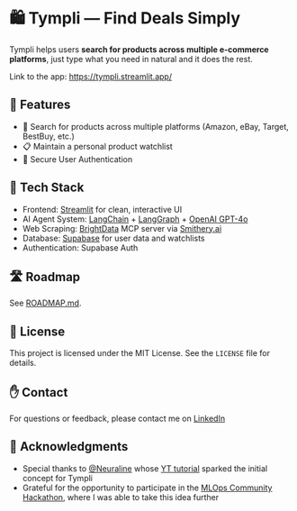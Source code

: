 # 🛍️ Tympli — Find Deals Simply

Tympli helps users **search for products across multiple e-commerce platforms**, just type what you need in natural and it does the rest.

Link to the app: https://tympli.streamlit.app/

## 🚀 Features

- 🔎 Search for products across multiple platforms (Amazon, eBay, Target, BestBuy, etc.)
- 📋 Maintain a personal product watchlist
- 🔐 Secure User Authentication

## 🧰 Tech Stack

- Frontend: [Streamlit](https://streamlit.io/) for clean, interactive UI
- AI Agent System: [LangChain](https://www.langchain.com/) + [LangGraph](https://langchain-ai.github.io/langgraph) + [OpenAI GPT-4o](https://openai.com/gpt-4o)
- Web Scraping: [BrightData](https://brightdata.com/) MCP server via [Smithery.ai](https://smithery.ai) 
- Database: [Supabase](https://supabase.com/) for user data and watchlists
- Authentication: Supabase Auth

## 🛣️ Roadmap

See [ROADMAP.md](./ROADMAP.md).

## 📝 License

This project is licensed under the MIT License. See the `LICENSE` file for details.

## ✋ Contact

For questions or feedback, please contact me on [LinkedIn](https://www.linkedin.com/in/oktay-bogazkaya/)

## 🙏 Acknowledgments

- Special thanks to [@Neuraline](https://github.com/NeuralNine) whose [YT tutorial](https://www.youtube.com/watch?v=Ij8lhJz5flU) sparked the initial concept for Tympli
- Grateful for the opportunity to participate in the [MLOps Community Hackathon](https://mlops.notion.site/MLOps-Community-MCP-Hackathon-w-Bright-data-1f2fa5b3fa138003a246ea1a5997a3b7), where I was able to take this idea further
